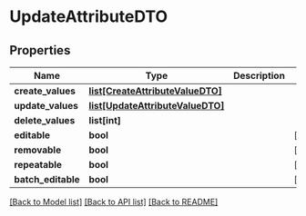 # UpdateAttributeDTO

## Properties
Name | Type | Description | Notes
------------ | ------------- | ------------- | -------------
**create_values** | [**list[CreateAttributeValueDTO]**](CreateAttributeValueDTO.md) |  | 
**update_values** | [**list[UpdateAttributeValueDTO]**](UpdateAttributeValueDTO.md) |  | 
**delete_values** | **list[int]** |  | 
**editable** | **bool** |  | [optional] 
**removable** | **bool** |  | [optional] 
**repeatable** | **bool** |  | [optional] 
**batch_editable** | **bool** |  | [optional] 

[[Back to Model list]](../README.md#documentation-for-models) [[Back to API list]](../README.md#documentation-for-api-endpoints) [[Back to README]](../README.md)


